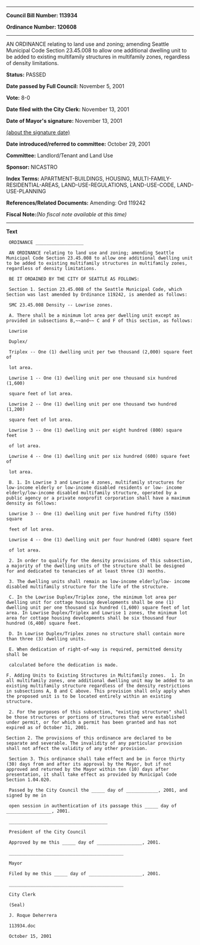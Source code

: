 

********

**Council Bill Number: 113934**
   
**Ordinance Number: 120608**
********

 AN ORDINANCE relating to land use and zoning; amending Seattle Municipal Code Section 23.45.008 to allow one additional dwelling unit to be added to existing multifamily structures in multifamily zones, regardless of density limitations.

**Status:** PASSED
   
**Date passed by Full Council:** November 5, 2001
   
**Vote:** 8-0
   
**Date filed with the City Clerk:** November 13, 2001
   
**Date of Mayor's signature:** November 13, 2001
   
[(about the signature date)](/~public/approvaldate.htm)
   
   
   
**Date introduced/referred to committee:** October 29, 2001
   
**Committee:** Landlord/Tenant and Land Use
   
**Sponsor:** NICASTRO
   
   
**Index Terms:** APARTMENT-BUILDINGS, HOUSING, MULTI-FAMILY-RESIDENTIAL-AREAS, LAND-USE-REGULATIONS, LAND-USE-CODE, LAND-USE-PLANNING

**References/Related Documents:** Amending: Ord 119242

**Fiscal Note:**_(No fiscal note available at this time)_

********

**Text**
   
```
 ORDINANCE __________________

 AN ORDINANCE relating to land use and zoning; amending Seattle Municipal Code Section 23.45.008 to allow one additional dwelling unit to be added to existing multifamily structures in multifamily zones, regardless of density limitations.

 BE IT ORDAINED BY THE CITY OF SEATTLE AS FOLLOWS:

 Section 1. Section 23.45.008 of the Seattle Municipal Code, which Section was last amended by Ordinance 119242, is amended as follows:

 SMC 23.45.008 Density -- Lowrise zones.

 A. There shall be a minimum lot area per dwelling unit except as provided in subsections B,~~and~~ C and F of this section, as follows:

 Lowrise

 Duplex/

 Triplex -- One (1) dwelling unit per two thousand (2,000) square feet of

 lot area.

 Lowrise 1 -- One (1) dwelling unit per one thousand six hundred (1,600)

 square feet of lot area.

 Lowrise 2 -- One (1) dwelling unit per one thousand two hundred (1,200)

 square feet of lot area.

 Lowrise 3 -- One (1) dwelling unit per eight hundred (800) square feet

 of lot area.

 Lowrise 4 -- One (1) dwelling unit per six hundred (600) square feet of

 lot area.

 B. 1. In Lowrise 3 and Lowrise 4 zones, multifamily structures for low-income elderly or low-income disabled residents or low- income elderly/low-income disabled multifamily structure, operated by a public agency or a private nonprofit corporation shall have a maximum density as follows:

 Lowrise 3 -- One (1) dwelling unit per five hundred fifty (550) square

 feet of lot area.

 Lowrise 4 -- One (1) dwelling unit per four hundred (400) square feet

 of lot area.

 2. In order to qualify for the density provisions of this subsection, a majority of the dwelling units of the structure shall be designed for and dedicated to tenancies of at least three (3) months.

 3. The dwelling units shall remain as low-income elderly/low- income disabled multifamily structure for the life of the structure.

 C. In the Lowrise Duplex/Triplex zone, the minimum lot area per dwelling unit for cottage housing developments shall be one (1) dwelling unit per one thousand six hundred (1,600) square feet of lot area. In Lowrise Duplex/Triplex and Lowrise 1 zones, the minimum lot area for cottage housing developments shall be six thousand four hundred (6,400) square feet.

 D. In Lowrise Duplex/Triplex zones no structure shall contain more than three (3) dwelling units.

 E. When dedication of right-of-way is required, permitted density shall be

 calculated before the dedication is made.

F. Adding Units to Existing Structures in Multifamily zones.  1. In all multifamily zones, one additional dwelling unit may be added to an existing multifamily structure regardless of the density restrictions in subsections A, B and C above. This provision shall only apply when the proposed unit is to be located entirely within an existing structure.

 2. For the purposes of this subsection, "existing structures" shall be those structures or portions of structures that were established under permit, or for which a permit has been granted and has not expired as of October 31, 2001.

Section 2. The provisions of this ordinance are declared to be separate and severable. The invalidity of any particular provision shall not affect the validity of any other provision.

 Section 3. This ordinance shall take effect and be in force thirty (30) days from and after its approval by the Mayor, but if not approved and returned by the Mayor within ten (10) days after presentation, it shall take effect as provided by Municipal Code Section 1.04.020.

 Passed by the City Council the _____ day of ____________, 2001, and signed by me in

 open session in authentication of its passage this _____ day of _________________, 2001.

 _____________________________________

 President of the City Council

 Approved by me this _____ day of _________________, 2001.

 ___________________________________________

 Mayor

 Filed by me this _____ day of ____________________, 2001.

 ___________________________________________

 City Clerk

 (Seal)

 J. Roque Deherrera

 113934.doc

 October 15, 2001

```
